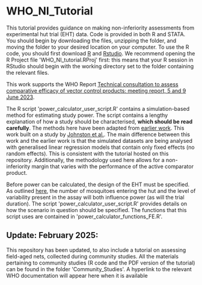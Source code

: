 # WHO_NI_Tutorial

This tutorial provides guidance on making non-inferiority assessments from experimental hut trial (EHT) data. Code is provided in both R and STATA. You should begin by downloading the files, unzipping the folder, and moving the folder to your desired location on your computer. To use the R code, you should first download [R](https://cran.r-project.org/) and [Rstudio](https://www.rstudio.com). We recommend opening the R Project file 'WHO_NI_tutorial.RProj' first: this means that your R session in RStudio should begin with the working directory set to the folder containing the relevant files. 

This work supports the WHO Report [Technical consultation to assess comparative efficacy of vector control products: meeting report, 5 and 9 June 2023](https://www.who.int/publications/i/item/9789240078659).

The R script 'power_calculator_user_script.R' contains a simulation-based method for estimating study power. The script contains a lengthy explanation of how a study should be characterised, **which should be read carefully**. The methods here have been adapted from [earlier work](https://github.com/JDChallenger/EHT_Visualise). This work built on a study by [Johnston et al.](https://doi.org/10.1111/2041-210X.12306). The main difference between this work and the earlier work is that the simulated datasets are being analysed with generalised linear regression models that contain only fixed effects (no random effects). This is consistent with the tutorial hosted on this repository. Additionally, the methodology used here allows for a non-inferiority margin that varies with the performance of the active comparator product.

Before power can be calculated, the design of the EHT must be specified. As outlined [here](https://doi.org/10.1016/j.crpvbd.2023.100115), the number of mosquitoes entering the hut and the level of variability present in the assay will both influence power (as will the trial duration).  The script 'power_calculator_user_script.R' provides details on how the scenario in question should be specified. The functions that this script uses are contained in 'power_calculator_functions_FE.R'. 

## Update: February 2025:
This repository has been updated, to also include a tutorial on assessing field-aged nets, collected during community studies. All the materials pertaining to community studies (R code and the PDF version of the tutorial) can be found in the folder 'Community_Studies'. A hyperlink to the relevant WHO documentation will appear here when it is available